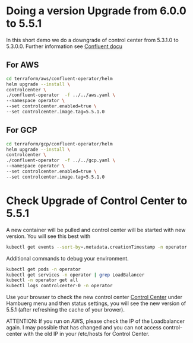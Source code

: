# Doing a version Upgrade from 6.0.0 to 5.5.1 

In this short demo we do a downgrade of control center from 5.3.1.0 to 5.3.0.0.
Further information see [Confluent docu](https://docs.confluent.io/current/installation/operator/co-management.html)

## For AWS
```bash
cd terraform/aws/confluent-operator/helm
helm upgrade --install \
controlcenter \
./confluent-operator  -f ../../aws.yaml \
--namespace operator \
--set controlcenter.enabled=true \
--set controlcenter.image.tag=5.5.1.0
```

## For GCP
```bash
cd terraform/gcp/confluent-operator/helm
helm upgrade --install \
controlcenter \
./confluent-operator  -f ../../gcp.yaml \
--namespace operator \
--set controlcenter.enabled=true \
--set controlcenter.image.tag=5.5.1.0
```

# Check Upgrade of Control Center to 5.5.1

A new container will be pulled and control center will be started with new version. You will see this best with 
```bash
kubectl get events --sort-by=.metadata.creationTimestamp -n operator
```
Additional commands to debug your environment.
```bash
kubectl get pods -n operator
kubectl get services -n operator | grep LoadBalancer
kubectl -n operator get all
kubectl logs controlcenter-0 -n operator
```
Use your browser to check the new control center [Control Center](http://controlcenter:9021/settings/processing) under Hambuerg menu and then status settings, you will see the new version of 5.5.1 (after refreshing the cache of your brower).

ATTENTION:
If you run on AWS, please check the IP of the Loadbalancer again. I may possible that has changed and you can not access control-center with the old IP in your /etc/hosts for Control Center.
